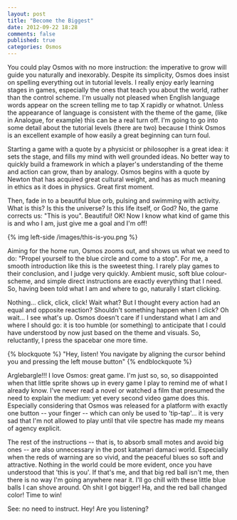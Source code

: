 ```yaml
---
layout: post
title: "Become the Biggest"
date: 2012-09-22 18:28
comments: false
published: true
categories: Osmos
---
```


You could play Osmos with no more instruction: the imperative to grow will guide you naturally
and inexorably. Despite its simplicity, Osmos does insist on spelling everything out in tutorial levels. I
really enjoy early learning stages in games, especially the ones that teach you about the world, rather than
the control scheme. I'm usually not pleased when English language words appear on the screen telling me
to tap X rapidly or whatnot. Unless the appearance of language is consistent with the theme of the game,
(like in Analogue, for example) this can be a real turn off. I'm going to go into some detail about the tutorial
levels (there are two) because I think Osmos is an excellent example of how easily a great beginning can
turn foul.

<!-- more -->

Starting a game with a quote by a physicist or philosopher is a great idea: it sets the stage, and fills my mind
with well grounded ideas. No better way to quickly build a framework in which a player's understanding
of the theme and action can grow, than by analogy. Osmos begins with a quote by Newton that has acquired
great cultural weight, and has as much meaning in ethics as it does in physics. Great first moment.

Then, fade in to a beautiful blue orb, pulsing and swimming with activity. What is this? Is this the universe? Is this
life itself, or God? No, the game corrects us: "This is you". Beautiful! OK! Now I know what kind of game
this is and who I am, just give me a goal and I'm off!

{% img left-side /images/this-is-you.png %}

Aiming for the home run, Osmos zooms out, and shows us what we need to do: "Propel yourself to the blue
circle and come to a stop". For me, a smooth introduction like this is the sweetest thing. I rarely
play games to their conclusion, and I judge very quickly. Ambient music, soft blue colour-scheme, and
simple direct instructions are exactly everything that I need. So, having been told what I am and
where to go, naturally I start clicking.

Nothing... click, click, click! Wait what? But I thought every action had an equal and opposite reaction?
Shouldn't something happen when I click? Oh wait... I see what's up. Osmos doesn't care if I understand what
I am and where I should go: it is too humble (or something) to anticipate that I could have understood by now
just based on the theme and visuals. So, reluctantly, I press the spacebar one more time.

{% blockquote %}
"Hey, listen! You navigate by aligning the cursor behind you and pressing the left mouse button"
{% endblockquote %}

Arglebargle!!! I love Osmos: great game. I'm just so, so, so disappointed when that little sprite
shows up in every game I play to remind me of what I already know. I've never read a novel or watched a
film that presumed the need to explain the medium: yet every second video game does this. Especially
considering that Osmos was released for a platform with exactly one button -- your finger -- which can only
be used to 'tip-tap'... it is very sad that I'm not allowed to play until that vile spectre has made my
means of agency explicit.

The rest of the instructions -- that is, to absorb small motes and avoid big ones -- are also unnecessary
in the post katamari damaci world. Especially when the reds of warning are so vivid, and the peaceful blues
so soft and attractive. Nothing in the world could be more evident, once you have understood that 'this is you'. If
that's me, and that big red ball isn't me, then there is no way I'm going anywhere near it. I'll go chill
with these little blue balls I can shove around. Oh shit I got bigger! Ha, and the red ball changed color! Time
to win!

See: no need to instruct. Hey! Are you listening?
